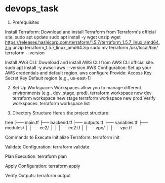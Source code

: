 # devops_task
1. Prerequisites

Install Terraform: Download and install Terraform from Terraform's official site.
sudo apt update
sudo apt install -y wget unzip
wget https://releases.hashicorp.com/terraform/1.5.7/terraform_1.5.7_linux_amd64.zip
unzip terraform_1.5.7_linux_amd64.zip
sudo mv terraform /usr/local/bin/
terraform --version

Install AWS CLI: Download and install AWS CLI from AWS CLI official site.
sudo apt install -y awscli
aws --version
AWS Configuration: Set up your AWS credentials and default region.
aws configure
Provide:
Access Key
Secret Key
Default region (e.g., us-east-1)

2. Set Up Workspaces
Workspaces allow you to manage different environments (e.g., dev, stage, prod).
terraform workspace new dev
terraform workspace new stage
terraform workspace new prod
Verify workspaces:
terraform workspace list

3. Directory Structure
Here’s the project structure:

tree
├── main.tf
├── backend.tf
├── outputs.tf
├── variables.tf
├── modules/
│   ├── ec2/
│   │   ├── ec2.tf
│   ├── vpc/
│       ├── vpc.tf

Commands to Execute
Initialize Terraform:
terraform init

Validate Configuration:
terraform validate

Plan Execution:
terraform plan

Apply Configuration:
terraform apply

Verify Outputs:
terraform output
